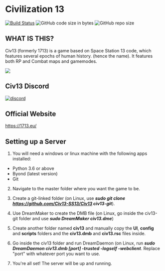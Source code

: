 # Civilization 13

[![Build Status](https://travis-ci.com/Civ13-SS13/Civ13.svg?branch=master)](https://travis-ci.com/Civ13-SS13/Civ13)
![GitHub code size in bytes](https://img.shields.io/github/languages/code-size/civ13-SS13/civ13.svg?style=flat)
![GitHub repo size](https://img.shields.io/github/repo-size/civ13-SS13/civ13.svg?style=flat)

## WHAT IS THIS?

Civ13 (formerly 1713) is a game based on Space Station 13 code, which features several epochs of human history. (hence the name). It features both RP and Combat maps and gamemodes.

<kbd>
 <img src="https://i.imgur.com/napac0L.png">
</kbd>


## Civ13 Discord
[![discord](https://discordapp.com/api/guilds/468979034571931648/widget.png)](https://discord.gg/hBEtg4x)
## Official Website
https://1713.eu/

## Setting up a Server
1. You will need a windows or linux machine with the following apps installed:
 - Python 3.6 or above
 - Byond (latest version)
 - Git
 
 2. Navigate to the master folder where you want the game to be.
 
 3. Create a git-linked folder (on Linux, use ***sudo git clone https://github.com/Civ13-SS13/Civ13 civ13-git***).
 
 4. Use DreamMaker to create the DMB file (on Linux, go inside the civ13-git folder and use ***sudo DreamMaker civ13.dme***)
 
 5. Create another folder named **civ13** and manually copy the **UI**, **config** and **scripts** folders and the **civ13.dmb** and **civ13.rsc** files inside.
 
 6. Go inside the civ13 folder and run DreamDaemon (on Linux, run ***sudo DreamDaemon civ13.dmb [port] -trusted -logself -webclient***. Replace "port" with whatever port you want to use.
 
 7. You're all set! The server will be up and running.
